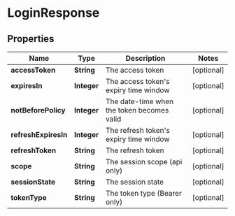 

# LoginResponse


## Properties

| Name | Type | Description | Notes |
|------------ | ------------- | ------------- | -------------|
|**accessToken** | **String** | The access token |  [optional] |
|**expiresIn** | **Integer** | The access token&#39;s expiry time window |  [optional] |
|**notBeforePolicy** | **Integer** | The date-time when the token becomes valid |  [optional] |
|**refreshExpiresIn** | **Integer** | The refresh token&#39;s expiry time window |  [optional] |
|**refreshToken** | **String** | The refresh token |  [optional] |
|**scope** | **String** | The session scope (api only) |  [optional] |
|**sessionState** | **String** | The session state |  [optional] |
|**tokenType** | **String** | The token type (Bearer only) |  [optional] |



